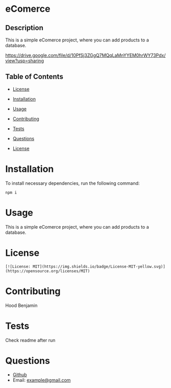 # eComerce

## Description

This is a simple eComerce project, where you can add products to a database.

https://drive.google.com/file/d/10PfSj3ZGgQ7MQqLaMnYYEM0hrWY73Pdx/view?usp=sharing

## Table of Contents

-   [License](#license)
-   [Installation](#installation)
-   [Usage](#usage)
-   [Contributing](#contributing)
-   [Tests](#tests)
-   [Questions](#questions)

-   [License](#license)

# Installation

To install necessary dependencies, run the following command:

```
npm i
```

# Usage

This is a simple eComerce project, where you can add products to a database.

# License

    [![License: MIT](https://img.shields.io/badge/License-MIT-yellow.svg)](https://opensource.org/licenses/MIT)

# Contributing

Hood Benjamin

# Tests

Check readme after run

# Questions

-   [Github](github.com/hoodgail)
-   Email: example@gmail.com
